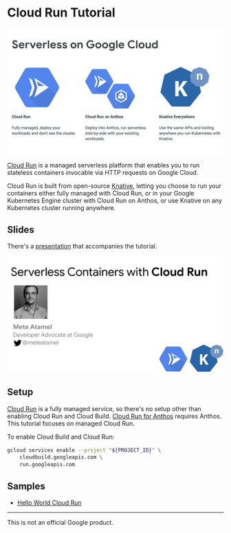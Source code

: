 # Cloud Run Tutorial

![Serverless on Google Cloud](docs/images/serverless-on-google-cloud.png)

[Cloud Run](https://cloud.google.com/run/) is a managed serverless platform that enables you to run stateless containers invocable via HTTP requests on Google Cloud.

Cloud Run is built from open-source [Knative](https://knative.dev/), letting you choose to run your containers either fully managed with Cloud Run, or in your Google Kubernetes Engine cluster with Cloud Run on Anthos, or use Knative on any Kubernetes cluster running anywhere.

## Slides
There's a [presentation](https://speakerdeck.com/meteatamel/serverless-containers-with-cloud-run) that accompanies the tutorial.

[![Serverless with Cloud Run](./docs/images/serverless-containers-with-cloud-run.png)](https://speakerdeck.com/meteatamel/serverless-containers-with-cloud-run)

## Setup

[Cloud Run](https://cloud.google.com/run/) is a fully managed service, so there's no setup other than enabling Cloud Run and Cloud Build. [Cloud Run for Anthos](https://cloud.google.com/run/docs/quickstarts/prebuilt-deploy-gke) requires Anthos. This tutorial focuses on managed Cloud Run. 

To enable Cloud Build and Cloud Run:

```sh
gcloud services enable --project "${PROJECT_ID}" \
    cloudbuild.googleapis.com \
    run.googleapis.com
```

## Samples

* [Hello World Cloud Run](docs/helloworldcloudrun.md)

-------

This is not an official Google product.